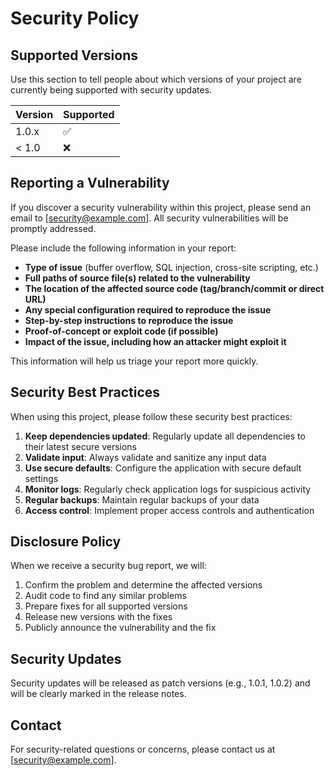 # Security Policy

## Supported Versions

Use this section to tell people about which versions of your project are currently being supported with security updates.

| Version | Supported          |
| ------- | ------------------ |
| 1.0.x   | :white_check_mark: |
| < 1.0   | :x:                |

## Reporting a Vulnerability

If you discover a security vulnerability within this project, please send an email to [security@example.com]. All security vulnerabilities will be promptly addressed.

Please include the following information in your report:

- **Type of issue** (buffer overflow, SQL injection, cross-site scripting, etc.)
- **Full paths of source file(s) related to the vulnerability**
- **The location of the affected source code (tag/branch/commit or direct URL)**
- **Any special configuration required to reproduce the issue**
- **Step-by-step instructions to reproduce the issue**
- **Proof-of-concept or exploit code (if possible)**
- **Impact of the issue, including how an attacker might exploit it**

This information will help us triage your report more quickly.

## Security Best Practices

When using this project, please follow these security best practices:

1. **Keep dependencies updated**: Regularly update all dependencies to their latest secure versions
2. **Validate input**: Always validate and sanitize any input data
3. **Use secure defaults**: Configure the application with secure default settings
4. **Monitor logs**: Regularly check application logs for suspicious activity
5. **Regular backups**: Maintain regular backups of your data
6. **Access control**: Implement proper access controls and authentication

## Disclosure Policy

When we receive a security bug report, we will:

1. Confirm the problem and determine the affected versions
2. Audit code to find any similar problems
3. Prepare fixes for all supported versions
4. Release new versions with the fixes
5. Publicly announce the vulnerability and the fix

## Security Updates

Security updates will be released as patch versions (e.g., 1.0.1, 1.0.2) and will be clearly marked in the release notes.

## Contact

For security-related questions or concerns, please contact us at [security@example.com].
